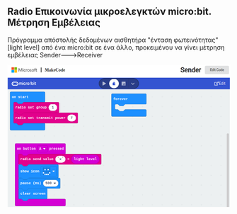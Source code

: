## Radio Επικοινωνία μικροελεγκτών micro:bit. Μέτρηση Εμβέλειας

Πρόγραμμα απόστολής δεδομένων αισθητήρα "ένταση φωτεινότητας" [light level] από ένα micro:bit σε ένα άλλο, προκειμένου να γίνει μέτρηση εμβέλειας Sender--->Receiver

[![Sender](./Sender_snapshot.png)](https://makecode.microbit.org/_JLX3AwTbxdhs/)
